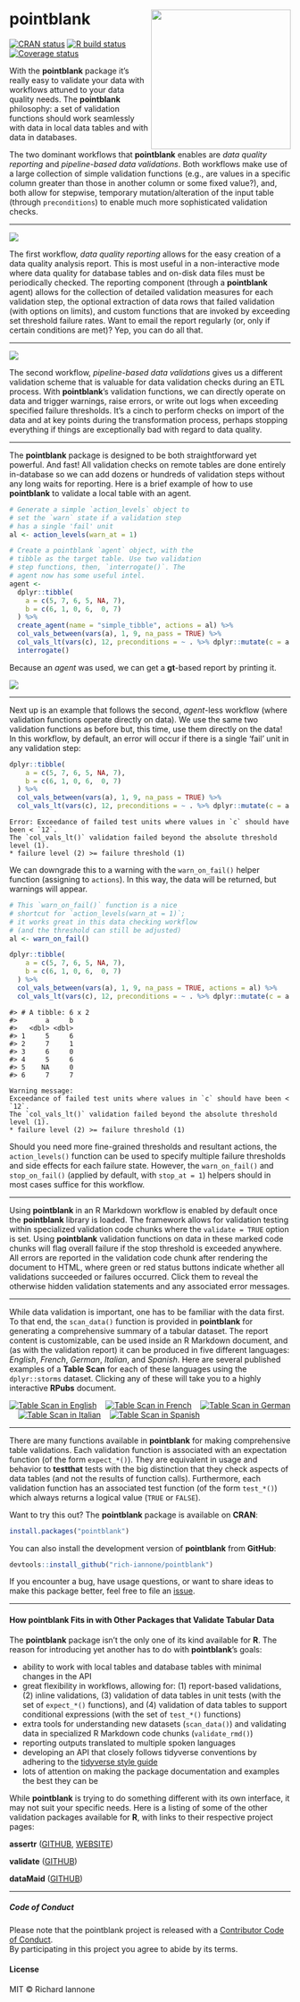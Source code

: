 
<!-- README.md is generated from README.Rmd. Please edit that file -->

# pointblank <a href='http://rich-iannone.github.io/pointblank/'><img src="man/figures/logo.svg" align="right" height="250px" /></a>

[![CRAN
status](https://www.r-pkg.org/badges/version/pointblank)](https://cran.r-project.org/package=pointblank)
[![R build
status](https://github.com/rich-iannone/pointblank/workflows/R-CMD-check/badge.svg)](https://github.com/rich-iannone/pointblank/actions)
[![Coverage
status](https://codecov.io/gh/rich-iannone/pointblank/branch/master/graph/badge.svg)](https://codecov.io/gh/rich-iannone/pointblank?branch=master)

With the **pointblank** package it’s really easy to validate your data
with workflows attuned to your data quality needs. The **pointblank**
philosophy: a set of validation functions should work seamlessly with
data in local data tables and with data in databases.

The two dominant workflows that **pointblank** enables are *data quality
reporting* and *pipeline-based data validations*. Both workflows make
use of a large collection of simple validation functions (e.g., are
values in a specific column greater than those in another column or some
fixed value?), and, both allow for stepwise, temporary
mutation/alteration of the input table (through `preconditions`) to
enable much more sophisticated validation checks.

<hr>

<img src="man/figures/data_quality_reporting_workflow.png">

The first workflow, *data quality reporting* allows for the easy
creation of a data quality analysis report. This is most useful in a
non-interactive mode where data quality for database tables and on-disk
data files must be periodically checked. The reporting component
(through a **pointblank** agent) allows for the collection of detailed
validation measures for each validation step, the optional extraction of
data rows that failed validation (with options on limits), and custom
functions that are invoked by exceeding set threshold failure rates.
Want to email the report regularly (or, only if certain conditions are
met)? Yep, you can do all that.

<hr>

<img src="man/figures/pipeline_based_data_validations.png">

The second workflow, *pipeline-based data validations* gives us a
different validation scheme that is valuable for data validation checks
during an ETL process. With **pointblank**’s validation functions, we
can directly operate on data and trigger warnings, raise errors, or
write out logs when exceeding specified failure thresholds. It’s a cinch
to perform checks on import of the data and at key points during the
transformation process, perhaps stopping everything if things are
exceptionally bad with regard to data quality.

<hr>

The **pointblank** package is designed to be both straightforward yet
powerful. And fast\! All validation checks on remote tables are done
entirely in-database so we can add dozens or hundreds of validation
steps without any long waits for reporting. Here is a brief example of
how to use **pointblank** to validate a local table with an agent.

``` r
# Generate a simple `action_levels` object to
# set the `warn` state if a validation step
# has a single 'fail' unit
al <- action_levels(warn_at = 1)

# Create a pointblank `agent` object, with the
# tibble as the target table. Use two validation
# step functions, then, `interrogate()`. The
# agent now has some useful intel.
agent <- 
  dplyr::tibble(
    a = c(5, 7, 6, 5, NA, 7),
    b = c(6, 1, 0, 6,  0, 7)
  ) %>%
  create_agent(name = "simple_tibble", actions = al) %>%
  col_vals_between(vars(a), 1, 9, na_pass = TRUE) %>%
  col_vals_lt(vars(c), 12, preconditions = ~ . %>% dplyr::mutate(c = a + b)) %>%
  interrogate()
```

Because an *agent* was used, we can get a **gt**-based report by
printing it.

<img src="man/figures/agent_report.png">

<hr>

Next up is an example that follows the second, *agent*-less workflow
(where validation functions operate directly on data). We use the same
two validation functions as before but, this time, use them directly on
the data\! In this workflow, by default, an error will occur if there is
a single ‘fail’ unit in any validation step:

``` r
dplyr::tibble(
    a = c(5, 7, 6, 5, NA, 7),
    b = c(6, 1, 0, 6,  0, 7)
  ) %>%
  col_vals_between(vars(a), 1, 9, na_pass = TRUE) %>%
  col_vals_lt(vars(c), 12, preconditions = ~ . %>% dplyr::mutate(c = a + b))
```

    Error: Exceedance of failed test units where values in `c` should have been < `12`.
    The `col_vals_lt()` validation failed beyond the absolute threshold level (1).
    * failure level (2) >= failure threshold (1) 

We can downgrade this to a warning with the `warn_on_fail()` helper
function (assigning to `actions`). In this way, the data will be
returned, but warnings will appear.

``` r
# This `warn_on_fail()` function is a nice
# shortcut for `action_levels(warn_at = 1)`;
# it works great in this data checking workflow
# (and the threshold can still be adjusted)
al <- warn_on_fail()

dplyr::tibble(
    a = c(5, 7, 6, 5, NA, 7),
    b = c(6, 1, 0, 6,  0, 7)
  ) %>%
  col_vals_between(vars(a), 1, 9, na_pass = TRUE, actions = al) %>%
  col_vals_lt(vars(c), 12, preconditions = ~ . %>% dplyr::mutate(c = a + b), actions = al)
```

    #> # A tibble: 6 x 2
    #>       a     b
    #>   <dbl> <dbl>
    #> 1     5     6
    #> 2     7     1
    #> 3     6     0
    #> 4     5     6
    #> 5    NA     0
    #> 6     7     7

    Warning message:
    Exceedance of failed test units where values in `c` should have been < `12`.
    The `col_vals_lt()` validation failed beyond the absolute threshold level (1).
    * failure level (2) >= failure threshold (1) 

Should you need more fine-grained thresholds and resultant actions, the
`action_levels()` function can be used to specify multiple failure
thresholds and side effects for each failure state. However, the
`warn_on_fail()` and `stop_on_fail()` (applied by default, with `stop_at
= 1`) helpers should in most cases suffice for this workflow.

<hr>

Using **pointblank** in an R Markdown workflow is enabled by default
once the **pointblank** library is loaded. The framework allows for
validation testing within specialized validation code chunks where the
`validate = TRUE` option is set. Using **pointblank** validation
functions on data in these marked code chunks will flag overall failure
if the stop threshold is exceeded anywhere. All errors are reported in
the validation code chunk after rendering the document to HTML, where
green or red status buttons indicate whether all validations succeeded
or failures occurred. Click them to reveal the otherwise hidden
validation statements and any associated error messages.

<hr>

While data validation is important, one has to be familiar with the data
first. To that end, the `scan_data()` function is provided in
**pointblank** for generating a comprehensive summary of a tabular
dataset. The report content is customizable, can be used inside an R
Markdown document, and (as with the validation report) it can be
produced in five different languages: *English*, *French*, *German*,
*Italian*, and *Spanish*. Here are several published examples of a
**Table Scan** for each of these languages using the `dplyr::storms`
dataset. Clicking any of these will take you to a highly interactive
**RPubs** document.

[![Table Scan in
English](https://img.shields.io/static/v1?label=Table%20Scan&message=English&color=blue)](https://rpubs.com/rich_i/pointblank_storms_english)   
[![Table Scan in
French](https://img.shields.io/static/v1?label=Table%20Scan&message=French&color=blue)](https://rpubs.com/rich_i/pointblank_storms_french)   
[![Table Scan in
German](https://img.shields.io/static/v1?label=Table%20Scan&message=German&color=blue)](https://rpubs.com/rich_i/pointblank_storms_german)   
[![Table Scan in
Italian](https://img.shields.io/static/v1?label=Table%20Scan&message=Italian&color=blue)](https://rpubs.com/rich_i/pointblank_storms_italian)   
[![Table Scan in
Spanish](https://img.shields.io/static/v1?label=Table%20Scan&message=Spanish&color=blue)](https://rpubs.com/rich_i/pointblank_storms_spanish)

<hr>

There are many functions available in **pointblank** for making
comprehensive table validations. Each validation function is associated
with an expectation function (of the form `expect_*()`). They are
equivalent in usage and behavior to **testthat** tests with the big
distinction that they check aspects of data tables (and not the results
of function calls). Furthermore, each validation function has an
associated test function (of the form `test_*()`) which always returns a
logical value (`TRUE` or `FALSE`).

Want to try this out? The **pointblank** package is available on
**CRAN**:

``` r
install.packages("pointblank")
```

You can also install the development version of **pointblank** from
**GitHub**:

``` r
devtools::install_github("rich-iannone/pointblank")
```

If you encounter a bug, have usage questions, or want to share ideas to
make this package better, feel free to file an
[issue](https://github.com/rich-iannone/pointblank/issues).

<hr>

#### How **pointblank** Fits in with Other Packages that Validate Tabular Data

The **pointblank** package isn’t the only one of its kind available for
**R**. The reason for introducing yet another has to do with
**pointblank**’s goals:

  - ability to work with local tables and database tables with minimal
    changes in the API
  - great flexibility in workflows, allowing for: (1) report-based
    validations, (2) inline validations, (3) validation of data tables
    in unit tests (with the set of `expect_*()` functions), and (4)
    validation of data tables to support conditional expressions (with
    the set of `test_*()` functions)
  - extra tools for understanding new datasets (`scan_data()`) and
    validating data in specialized R Markdown code chunks
    (`validate_rmd()`)
  - reporting outputs translated to multiple spoken languages
  - developing an API that closely follows tidyverse conventions by
    adhering to the [tidyverse style guide](https://style.tidyverse.org)
  - lots of attention on making the package documentation and examples
    the best they can be

While **pointblank** is trying to do something different with its own
interface, it may not suit your specific needs. Here is a listing of
some of the other validation packages available for **R**, with links to
their respective project pages:

**assertr** ([GITHUB](https://github.com/ropensci/assertr), [WEBSITE](https://docs.ropensci.org/assertr))

**validate** ([GITHUB](https://github.com/data-cleaning/validate))

**dataMaid** ([GITHUB](https://github.com/ekstroem/dataMaid))

<hr>

##### Code of Conduct

Please note that the pointblank project is released with a [Contributor
Code of
Conduct](https://www.contributor-covenant.org/version/1/0/0/code-of-conduct/).<br>By
participating in this project you agree to abide by its terms.

#### License

MIT © Richard Iannone
